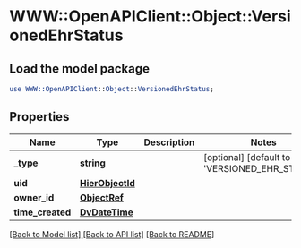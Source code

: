# WWW::OpenAPIClient::Object::VersionedEhrStatus

## Load the model package
```perl
use WWW::OpenAPIClient::Object::VersionedEhrStatus;
```

## Properties
Name | Type | Description | Notes
------------ | ------------- | ------------- | -------------
**_type** | **string** |  | [optional] [default to &#39;VERSIONED_EHR_STATUS&#39;]
**uid** | [**HierObjectId**](HierObjectId.md) |  | 
**owner_id** | [**ObjectRef**](ObjectRef.md) |  | 
**time_created** | [**DvDateTime**](DvDateTime.md) |  | 

[[Back to Model list]](../README.md#documentation-for-models) [[Back to API list]](../README.md#documentation-for-api-endpoints) [[Back to README]](../README.md)


